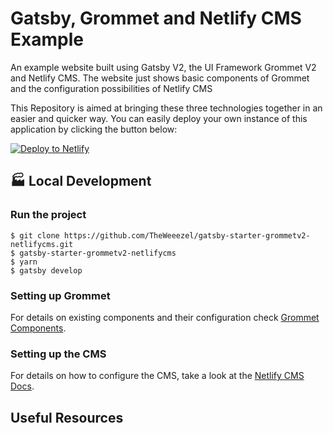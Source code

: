 
# Gatsby, Grommet and Netlify CMS Example

An example website built using Gatsby V2, the UI Framework Grommet V2 and Netlify CMS. The website just shows basic components of Grommet and the configuration possibilities of Netlify CMS

This Repository is aimed at bringing these three technologies together in an easier and quicker way. You can easily deploy your own instance of this application by clicking the button below:

[![Deploy to Netlify](https://www.netlify.com/img/deploy/button.svg)](https://app.netlify.com/start/deploy?repository=https://github.com/robertcoopercode/gatsby-netlify-cms)


## :factory: Local Development


### Run the project

```
$ git clone https://github.com/TheWeeezel/gatsby-starter-grommetv2-netlifycms.git
$ gatsby-starter-grommetv2-netlifycms
$ yarn
$ gatsby develop
```


### Setting up Grommet

For details on existing components and their configuration check [Grommet Components](https://v2.grommet.io/components).


### Setting up the CMS

For details on how to configure the CMS, take a look at the [Netlify CMS Docs](https://www.netlifycms.org/docs/intro).


## Useful Resources
